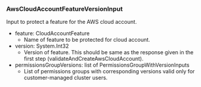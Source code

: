 ### AwsCloudAccountFeatureVersionInput
Input to protect a feature for the AWS cloud account.

- feature: CloudAccountFeature
  - Name of feature to be protected for cloud account.
- version: System.Int32
  - Version of feature. This should be same as the response given in the first step (validateAndCreateAwsCloudAccount).
- permissionsGroupVersions: list of PermissionsGroupWithVersionInputs
  - List of permissions groups with corresponding versions valid only for customer-managed cluster users.
